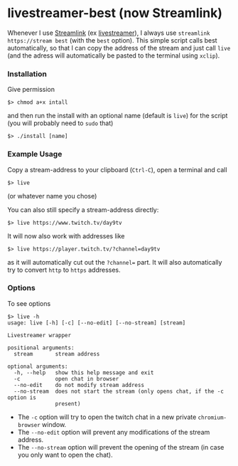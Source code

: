 # livestreamer-best (now Streamlink)

Whenever I use [Streamlink](https://streamlink.github.io/index.html) (ex
[livestreamer](https://github.com/chrippa/livestreamer)), I always use
`streamlink https://stream best` (with the `best` option). This simple script
calls best automatically, so that I can copy the address of the stream and just
call `live` (and the adress will automatically be pasted to the terminal using
`xclip`).


### Installation

Give permission

```
$> chmod a+x intall
```

and then run the install with an optional name (default is `live`) for the
script (you will probably need to `sudo` that)

```
$> ./install [name]
```


### Example Usage

Copy a stream-address to your clipboard (`Ctrl-C`), open a terminal and call

```
$> live
```

(or whatever name you chose)

You can also still specify a stream-address directly:

```
$> live https://www.twitch.tv/day9tv
```

It will now also work with addresses like
```
$> live https://player.twitch.tv/?channel=day9tv
```
as it will automatically cut out the `?channel=` part. It will also
automatically try to convert `http` to `https` addresses.


### Options

To see options

```
$> live -h
usage: live [-h] [-c] [--no-edit] [--no-stream] [stream]

Livestreamer wrapper

positional arguments:
  stream       stream address

optional arguments:
  -h, --help   show this help message and exit
  -c           open chat in browser
  --no-edit    do not modify stream address
  --no-stream  does not start the stream (only opens chat, if the -c option is
               present)
```

* The `-c` option will try to open the twitch chat in a new private
`chromium-browser` window.
* The `--no-edit` option will prevent any modifications of the stream address.
* The `--no-stream` option will prevent the opening of the stream (in case you
only want to open the chat).
